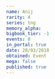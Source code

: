 ```yaml
---
name: Anij
rarity: 4
series: tng
memory_alpha:
bigbook_tier: -1
events: 0
in_portal: true
date: 28/03/2018
obtained: Event
mega: false
published: true
---
```



